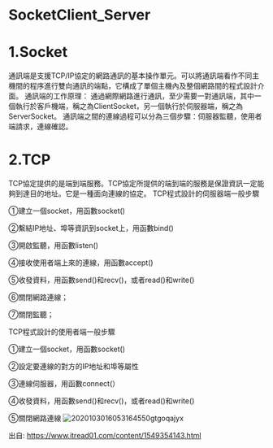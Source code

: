 # SocketClient_Server
# 1.Socket
通訊端是支援TCP/IP協定的網路通訊的基本操作單元。可以將通訊端看作不同主機間的程序進行雙向通訊的端點，它構成了單個主機內及整個網路間的程式設計介面。
通訊端的工作原理：
通過網際網路進行通訊，至少需要一對通訊端，其中一個執行於客戶機端，稱之為ClientSocket，另一個執行於伺服器端，稱之為ServerSocket。
通訊端之間的連線過程可以分為三個步驟：伺服器監聽，使用者端請求，連線確認。

# 2.TCP
TCP協定提供的是端到端服務。TCP協定所提供的端到端的服務是保證資訊一定能夠到達目的地址。它是一種面向連線的協定。
TCP程式設計的伺服器端一般步驟

①建立一個socket，用函數socket()


②繫結IP地址、埠等資訊到socket上，用函數bind()

③開啟監聽，用函數listen()

④接收使用者端上來的連線，用函數accept()

⑤收發資料，用函數send()和recv()，或者read()和write()

⑥關閉網路連線；

⑦關閉監聽；

TCP程式設計的使用者端一般步驟

①建立一個socket，用函數socket()

②設定要連線的對方的IP地址和埠等屬性

③連線伺服器，用函數connect(）

④收發資料，用函數send()和recv()，或者read()和write()

⑤關閉網路連線
![2020103016053164550gtgoqajyx](https://user-images.githubusercontent.com/50354880/128819044-3f28d79d-97ad-4898-82bf-19339afa42d8.png)

出自: https://www.itread01.com/content/1549354143.html
